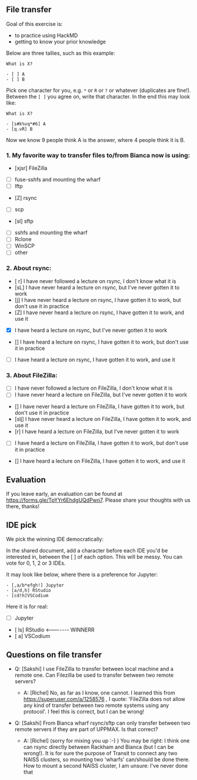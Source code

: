 ## File transfer

Goal of this exercise is:

- to practice using HackMD
- getting to know your prior knowledge

Below are three tallies, such as this example:

```
What is X?

- [ ] A
- [ ] B
```

Pick one character for you, e.g. `*` or `R` or `?` or whatever (duplicates are fine!). Between the `[ ]` you agree on, write that character. In the end this may look like:

```
What is X?

- [s#k%vq*#6] A
- [q.vR] B
```

Now we know 9 people think A is the answer, where 4 people think it is B.

### 1. My favorite way to transfer files to/from Bianca now is using:

- [xjsr] FileZilla
- [ ] fuse-sshfs and mounting the wharf
- [ ] lftp
- [Z] rsync
- [ ] scp
- [sl] sftp
- [ ] sshfs and mounting the wharf
- [ ] Rclone
- [ ] WinSCP
- [ ] other

### 2. About rsync:

- [ r] I have never followed a lecture on rsync, I don't know what it is
- [sL] I have never heard a lecture on rsync, but I've never gotten it to work
- [j] I have never heard a lecture on rsync, I have gotten it to work, but don't use it in practice
- [Z] I have never heard a lecture on rsync, I have gotten it to work, and use it
- [x] I have heard a lecture on rsync, but I've never gotten it to work
- [] I have heard a lecture on rsync, I have gotten it to work, but don't use it in practice
- [ ] I have heard a lecture on rsync, I have gotten it to work, and use it

### 3. About FileZilla:

- [ ] I have never followed a lecture on FileZilla, I don't know what it is
- [ ] I have never heard a lecture on FileZilla, but I've never gotten it to work
- [] I have never heard a lecture on FileZilla, I have gotten it to work, but don't use it in practice
- [slj] I have never heard a lecture on FileZilla, I have gotten it to work, and use it
- [r] I have heard a lecture on FileZilla, but I've never gotten it to work
- [ ] I have heard a lecture on FileZilla, I have gotten it to work, but don't use it in practice
- [] I have heard a lecture on FileZilla, I have gotten it to work, and use it

## Evaluation

If you leave early, an evaluation can be found at <https://forms.gle/TpYYr6EhdgUQdPwn7>. Please share your thoughts with us there, thanks!

## IDE pick

We pick the winning IDE democratically:

In the shared document, add a character before each IDE you'd be interested in, between the [ ] of each option. This will be messy. You can vote for 0, 1, 2 or 3 IDEs.

It may look like below, where there is a preference for Jupyter:

```
- [,a/b*efgh!] Jupyter
- [a/d,h] RStudio
- [cd!h]VSCodium
```

Here it is for real:

- [ ] Jupyter
- [ ls] RStudio <------- WINNERR
- [ a] VSCodium


## Questions on file transfer

- Q: [Sakshi] I use FileZilla to transfer between local machine and a remote one. Can Filezilla be used to transfer between two remote servers?
    - A: [Richel] No, as far as I know, one cannot. I learned this from https://superuser.com/a/1258576 , I quote: 'FileZilla does not allow any kind of transfer between two remote systems using any protocol'. I feel this is correct, but I can be wrong!

- Q: [Sakshi] From Bianca wharf rsync/sftp can only transfer between two remote servers if they are part of UPPMAX. Is that correct?
  - A: [Richel] (sorry for mixing you up :-) ) You may be right: I think one can rsync directly between Rackham and Bianca (but I can be wrong!). It is for sure the purpose of Transit to connect any two NAISS clusters, so mounting two 'wharfs' can/should be done there. How to mount a second NAISS cluster, I am unsure: I've never done that
